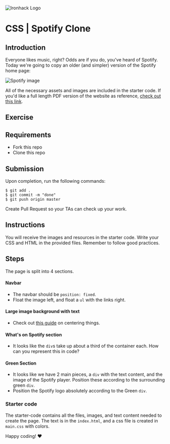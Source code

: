 ![Ironhack Logo](https://i.imgur.com/1QgrNNw.png)

# CSS | Spotify Clone

## Introduction

Everyone likes music, right? Odds are if you do, you've heard of Spotify. Today we're going to copy an older (and simpler) version of the Spotify home page:

![Spotify image](https://i.imgur.com/xVD0bm6.jpg)

All of the necessary assets and images are included in the starter code. If you'd like a full length PDF version of the website as reference, [check out this link](https://s3-eu-west-1.amazonaws.com/ih-materials/uploads/spotify-prototype.pdf).

## Exercise

## Requirements

- Fork this repo
- Clone this repo

## Submission

Upon completion, run the following commands:
```
$ git add .
$ git commit -m "done"
$ git push origin master
```
Create Pull Request so your TAs can check up your work.


## Instructions

You will receive the images and resources in the starter code. Write your CSS and HTML in the provided files. Remember to follow good practices.

## Steps

The page is split into 4 sections. 

#### Navbar

- The navbar should be `position: fixed`.
- Float the image left, and float a `ul` with the links right.

#### Large image background with text

- Check out [this guide](https://css-tricks.com/centering-css-complete-guide/) on centering things.

#### What's on Spotify section

- It looks like the `div`s take up about a third of the container each. How can you represent this in code?

#### Green Section

- It looks like we have 2 main pieces, a `div` with the text content, and the image of the Spotify player. Position these according to the surrounding green `div`.
- Position the Spotify logo absolutely according to the Green `div`.

### Starter code

The starter-code contains all the files, images, and text content needed to create the page. The text is in the `index.html`, and a css file is created in `main.css` with colors.


Happy coding! ❤️
